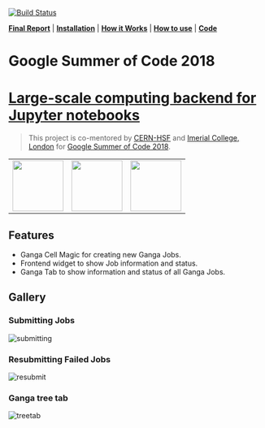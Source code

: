 [![Build Status](https://travis-ci.com/apsknight/gangaextension.svg?branch=master)](https://travis-ci.com/apsknight/gangaextension)

**[Final Report](docs/index.md)** |
**[Installation](docs/install.md)** |
**[How it Works](docs/how.md)** |
**[How to use](docs/use.md)** |
**[Code](https://github.com/apsknight/gangaextension)**

# Google Summer of Code 2018

# [Large-scale computing backend for Jupyter notebooks](https://summerofcode.withgoogle.com/projects/#6368971138269184)
> This project is co-mentored by [CERN-HSF](http://hepsoftwarefoundation.org) and [Imerial College, London](https://imperial.ac.uk) for [Google Summer of Code 2018](https://summerofcode.withgoogle.com/).

<table>
<tr>
<td><a href="https://summerofcode.withgoogle.com/projects/#6368971138269184"><img src="https://user-images.githubusercontent.com/6822941/29750351-e95e7b1c-8b5b-11e7-9f6b-b25b69f7353a.png" height="100"/></td>
<td><a href="http://hepsoftwarefoundation.org/"><img src="https://user-images.githubusercontent.com/6822941/29750350-e956b512-8b5b-11e7-9e34-4e3a5be9d37f.png" height="100"/></td>

<td><a href="https://ganga.web.cern.ch/ganga/"><img src="https://avatars0.githubusercontent.com/u/13271048?s=200&v=4" height="100"/></td>


</tr>
</table>

## Features
- Ganga Cell Magic for creating new Ganga Jobs.
- Frontend widget to show Job information and status.
- Ganga Tab to show information and status of all Ganga Jobs.

## Gallery
### Submitting Jobs

![submitting](https://camo.githubusercontent.com/25e2ec534a4f8e03424e8009cf6d429da809c158/68747470733a2f2f696d6167652e6962622e636f2f6a314238586f2f7375626d69745f6a6f622e676966)

### Resubmitting Failed Jobs
![resubmit](https://user-images.githubusercontent.com/19551774/42093468-09e32a40-7bca-11e8-850f-3b73d13ff2fb.gif)

### Ganga tree tab
![treetab](https://user-images.githubusercontent.com/19551774/42093699-ddd4c6ba-7bca-11e8-8212-2e05fb9ee7ce.gif)
